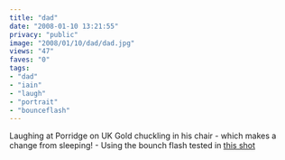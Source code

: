 ```yaml
---
title: "dad"
date: "2008-01-10 13:21:55"
privacy: "public"
image: "2008/01/10/dad/dad.jpg"
views: "47"
faves: "0"
tags:
- "dad"
- "iain"
- "laugh"
- "portrait"
- "bounceflash"
---
```

Laughing at Porridge on UK Gold chuckling in his chair - which makes a change from sleeping! - Using the bounch flash tested in <a href="http://upload.zooomr.com/photos/phillprice/4102709">this shot</a><a href="/photos/2008/01/10/dad"></a>
